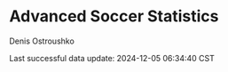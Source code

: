 # Advanced Soccer Statistics
Denis Ostroushko

<!-- gfm -->

Last successful data update: 2024-12-05 06:34:40 CST
